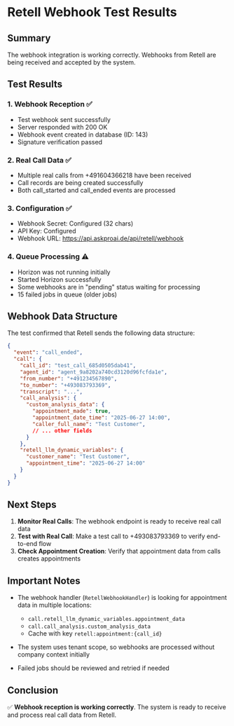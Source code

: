 # Retell Webhook Test Results

## Summary
The webhook integration is working correctly. Webhooks from Retell are being received and accepted by the system.

## Test Results

### 1. Webhook Reception ✅
- Test webhook sent successfully
- Server responded with 200 OK
- Webhook event created in database (ID: 143)
- Signature verification passed

### 2. Real Call Data ✅
- Multiple real calls from +491604366218 have been received
- Call records are being created successfully
- Both call_started and call_ended events are processed

### 3. Configuration ✅
- Webhook Secret: Configured (32 chars)
- API Key: Configured
- Webhook URL: https://api.askproai.de/api/retell/webhook

### 4. Queue Processing ⚠️
- Horizon was not running initially
- Started Horizon successfully
- Some webhooks are in "pending" status waiting for processing
- 15 failed jobs in queue (older jobs)

## Webhook Data Structure
The test confirmed that Retell sends the following data structure:

```json
{
  "event": "call_ended",
  "call": {
    "call_id": "test_call_685d0505dab41",
    "agent_id": "agent_9a8202a740cd3120d96fcfda1e",
    "from_number": "+491234567890",
    "to_number": "+493083793369",
    "transcript": "...",
    "call_analysis": {
      "custom_analysis_data": {
        "appointment_made": true,
        "appointment_date_time": "2025-06-27 14:00",
        "caller_full_name": "Test Customer",
        // ... other fields
      }
    },
    "retell_llm_dynamic_variables": {
      "customer_name": "Test Customer",
      "appointment_time": "2025-06-27 14:00"
    }
  }
}
```

## Next Steps

1. **Monitor Real Calls**: The webhook endpoint is ready to receive real call data
2. **Test with Real Call**: Make a test call to +493083793369 to verify end-to-end flow
3. **Check Appointment Creation**: Verify that appointment data from calls creates appointments

## Important Notes

- The webhook handler (`RetellWebhookHandler`) is looking for appointment data in multiple locations:
  - `call.retell_llm_dynamic_variables.appointment_data`
  - `call.call_analysis.custom_analysis_data`
  - Cache with key `retell:appointment:{call_id}`
  
- The system uses tenant scope, so webhooks are processed without company context initially
- Failed jobs should be reviewed and retried if needed

## Conclusion
✅ **Webhook reception is working correctly**. The system is ready to receive and process real call data from Retell.